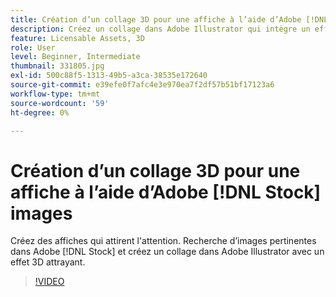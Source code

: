 ```yaml
---
title: Création d’un collage 3D pour une affiche à l’aide d’Adobe [!DNL Stock] images
description: Créez un collage dans Adobe Illustrator qui intègre un effet 3D attrayant à partir d'images d'Adobe [!DNL Stock]
feature: Licensable Assets, 3D
role: User
level: Beginner, Intermediate
thumbnail: 331805.jpg
exl-id: 500c88f5-1313-49b5-a3ca-38535e172640
source-git-commit: e39efe0f7afc4e3e970ea7f2df57b51bf17123a6
workflow-type: tm+mt
source-wordcount: '59'
ht-degree: 0%

---
```


# Création d’un collage 3D pour une affiche à l’aide d’Adobe [!DNL Stock] images

Créez des affiches qui attirent l&#39;attention. Recherche d’images pertinentes dans Adobe [!DNL Stock] et créez un collage dans Adobe Illustrator avec un effet 3D attrayant.

>[!VIDEO](https://video.tv.adobe.com/v/331805?hidetitle=true)
